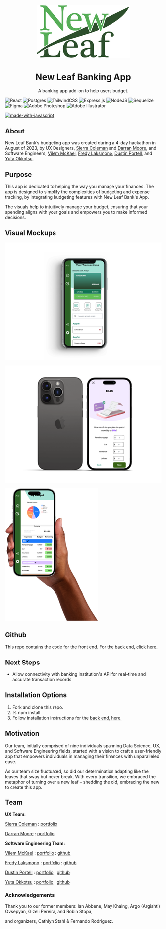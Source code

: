 <div align="center">
    <img src="./public/newLeaf-full.svg" width="300">

# New Leaf Banking App



A banking app add-on to help users budget. 

</div>

![React](https://img.shields.io/badge/react-%2320232a.svg?style=for-the-badge&logo=react&logoColor=%2361DAFB) ![Postgres](https://img.shields.io/badge/postgres-%23316192.svg?style=for-the-badge&logo=postgresql&logoColor=white) ![TailwindCSS](https://img.shields.io/badge/tailwindcss-%2338B2AC.svg?style=for-the-badge&logo=tailwind-css&logoColor=white)
![Express.js](https://img.shields.io/badge/express.js-%23404d59.svg?style=for-the-badge&logo=express&logoColor=%2361DAFB)
![NodeJS](https://img.shields.io/badge/node.js-6DA55F?style=for-the-badge&logo=node.js&logoColor=white)
![Sequelize](https://img.shields.io/badge/Sequelize-52B0E7?style=for-the-badge&logo=Sequelize&logoColor=white)
![Figma](https://img.shields.io/badge/figma-%23F24E1E.svg?style=for-the-badge&logo=figma&logoColor=white)
![Adobe Photoshop](https://img.shields.io/badge/adobe%20photoshop-%2331A8FF.svg?style=for-the-badge&logo=adobe%20photoshop&logoColor=white)
![Adobe Illustrator](https://img.shields.io/badge/adobe%20illustrator-%23FF9A00.svg?style=for-the-badge&logo=adobe%20illustrator&logoColor=white)

[![made-with-javascript](https://img.shields.io/badge/Made%20with-JavaScript-1f425f.svg)](https://www.javascript.com)

## **About**

New Leaf Bank’s budgeting app was created during a 4-day hackathon in August of 2023, by UX Designers, [Sierra Coleman](https://www.linkedin.com/in/slaurencoleman/) and [Darran Moore](https://www.linkedin.com/in/darranmoore/), and Software Engineers, [Vilem McKael](https://www.linkedin.com/in/vilem-mckael/), [Fredy Laksmono](https://www.linkedin.com/in/fredy-laksmono/), [Dustin Portell](https://www.linkedin.com/in/dustinjs/), and [Yuta Okkotsu](https://www.linkedin.com/in/yutaokkotsu/). 

## **Purpose**

This app is dedicated to helping the way you manage your finances. The app is designed to simplify the complexities of budgeting and expense tracking, by integrating budgeting features with New Leaf Bank's App. 

The visuals help to intuitively manage your budget, ensuring that your spending aligns with your goals and empowers you to make informed decisions.

## **Visual Mockups**

![image](/public/iPhone%20X.png)

![image](/public/iPhone%2014%20Pro.png)

<img src="./public/Female%20hand%20holding%20iPhone%2014%20Pro%20mockup%20(Mockuuups%20Studio).png" width="300"/>

## **Github**

This repo contains the code for the front end. For the [back end, click here.](https://github.com/The-Third-Team/React-FinancialApp-BackEnd)

## **Next Steps**

- Allow connectivity with banking institution's API for real-time and accurate transaction records

## **Installation Options**
1. Fork and clone this repo.
2. % npm install
3. Follow installation instructions for the [back end, here.](https://github.com/The-Third-Team/React-FinancialApp-BackEnd)

## **Motivation**

Our team, initially comprised of nine individuals spanning Data Science, UX, and Software Engineering fields, started with a vision to craft a user-friendly app that empowers individuals in managing their finances with unparalleled ease. 

As our team size fluctuated, so did our determination adapting like the leaves that sway but never break. With every transition, we embraced the metaphor of turning over a new leaf – shedding the old, embracing the new to create this app.

## **Team**

**UX Team:**

[Sierra Coleman](https://www.linkedin.com/in/slaurencoleman/) : [portfolio](www.createherlauren.com)

[Darran Moore](https://www.linkedin.com/in/darranmoore/) : [portfolio](www.darranmoore.com)

**Software Engineering Team:**

[Vilem McKael](https://www.linkedin.com/in/vilem-mckael/) : [portfolio](https://vilemmckael.netlify.app) : [github](https://github.com/Vilem-McKael)

[Fredy Laksmono](https://www.linkedin.com/in/fredy-laksmono/) : [portfolio](http://www.flaksmono.com) : [github](https://github.com/fredy-laksmono)

[Dustin Portell](https://www.linkedin.com/in/dustinjs/) : [portfolio](www.dustinjs.dev) : [github](https://github.com/Scynes) 

[Yuta Okkotsu](https://www.linkedin.com/in/yutaokkotsu/) : [portfolio](https://www.yutaokkotsu.com)  : [github](https://github.com/yutaokkots)

### **Acknowledgements**

Thank you to our former members: Ian Abbene, May Khaing, Argo (Argishti) Ovsepyan, Gizeli Pereira, and Robin Stopa,

and organizers, Cathlyn Stahl & Fernando Rodriguez.